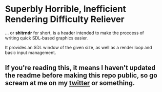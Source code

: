 # Superbly Horrible, Inefficient Rendering Difficulty Reliever
... or **shitrndr** for short, is a header intended to make the proccess of writing quick SDL-based graphics easier.

It provides an SDL window of the given size, as well as a render loop and basic input management.


## If you're reading this, it means I haven't updated the readme before making this repo public, so go scream at me on my [twitter](https://www.twitter.com/argon_beryllium) or something.
